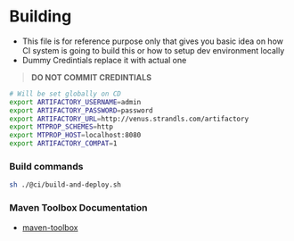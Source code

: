 # Building

- This file is for reference purpose only that gives you basic idea on how CI system is going to build this or how to setup dev environment locally
- Dummy Credintials replace it with actual one

> **DO NOT COMMIT CREDINTIALS**

```sh
# Will be set globally on CD
export ARTIFACTORY_USERNAME=admin
export ARTIFACTORY_PASSWORD=password
export ARTIFACTORY_URL=http://venus.strandls.com/artifactory
export MTPROP_SCHEMES=http
export MTPROP_HOST=localhost:8080
export ARTIFACTORY_COMPAT=1
```

### Build commands

```sh
sh ./@ci/build-and-deploy.sh
```

### Maven Toolbox Documentation

- [maven-toolbox](https://github.com/harshzalavadiya/maven-toolbox/blob/master/README.md)
